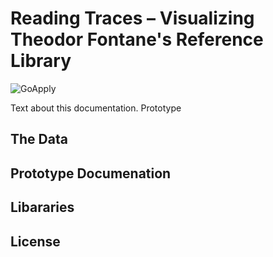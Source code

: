 # Reading Traces – Visualizing Theodor Fontane's Reference Library
![GoApply](/img/tutorialGif1.gif)

Text about this documentation. Prototype

## The Data

## Prototype Documenation

## Libararies

## License
